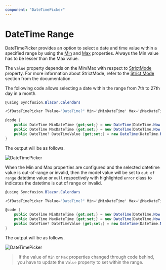 ```yaml
---
component: "DateTimePicker"
---
```


# DateTime Range

DateTimePicker provides an option to select a date and time value within a specified range
by using the [Min](https://help.syncfusion.com/cr/blazor/Syncfusion.Blazor.Calendars.SfDateTimePicker-1.html#Syncfusion_Blazor_Calendars_SfDateTimePicker_1_Min)
and [Max](https://help.syncfusion.com/cr/blazor/Syncfusion.Blazor.Calendars.SfDateTimePicker-1.html#Syncfusion_Blazor_Calendars_SfDateTimePicker_1_Max) properties.
Always the Min value has to be lesser than the Max value.

The `Value` property depends
on the Min/Max with respect to [StrictMode](https://help.syncfusion.com/cr/blazor/Syncfusion.Blazor.Calendars.SfDateTimePicker-1.html#Syncfusion_Blazor_Calendars_SfDateTimePicker_1_StrictMode) property. For more information about StrictMode, refer to the [Strict Mode](./strict-mode) section from the documentation.

The following code allows selecting a
date within the range from 7th to 27th day in
a month.

```csharp
@using Syncfusion.Blazor.Calendars

<SfDateTimePicker TValue="DateTime?" Min='@MinDateTime' Max='@MaxDateTime' Value='@DateTimeValue'></SfDateTimePicker>

@code {
    public DateTime MinDateTime {get;set;} = new DateTime(DateTime.Now.Year,DateTime.Now.Month, 7, 0, 0, 0);
    public DateTime MaxDateTime {get;set;} = new DateTime(DateTime.Now.Year, DateTime.Now.Month, 27, DateTime.Now.Hour, DateTime.Now.Minute, DateTime.Now.Second);
    public DateTime? DateTimeValue {get;set;} = new DateTime(DateTime.Now.Year, DateTime.Now.Month, 14, DateTime.Now.Hour, DateTime.Now.Minute, DateTime.Now.Second);
}
```

The output will be as follows.

![DateTimePicker](./images/datetime-range.png)

When the Min and Max properties are configured and the selected datetime value is out-of-range
or invalid, then the model value will be set to `out of range` datetime value or `null`
respectively with highlighted `error` class to indicates the datetime is out of range or invalid.

```csharp
@using Syncfusion.Blazor.Calendars

<SfDateTimePicker TValue="DateTime?" Min='@MinDateTime' Max='@MaxDateTime' Value='@DateTimeValue'></SfDateTimePicker>

@code {
    public DateTime MinDateTime {get;set;} = new DateTime(DateTime.Now.Year,DateTime.Now.Month, 7, 0, 0, 0);
    public DateTime MaxDateTime {get;set;} = new DateTime(DateTime.Now.Year, DateTime.Now.Month, 27, DateTime.Now.Hour, DateTime.Now.Minute, DateTime.Now.Second);
    public DateTime? DateTimeValue {get;set;} = new DateTime(DateTime.Now.Year, DateTime.Now.Month, 28, DateTime.Now.Hour, DateTime.Now.Minute, DateTime.Now.Second);
}
```

The output will be as follows.

![DateTimePicker](./images/datetime-range_02.png)

> If the value of `Min` or `Max` properties
changed through code behind, you have to
update the `Value` property to set within the
range.